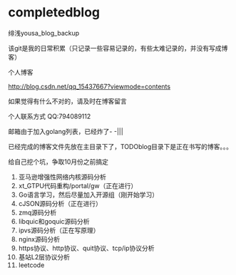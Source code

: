 # completedblog
绯浅yousa_blog_backup

该git是我的日常积累（只记录一些容易记录的，有些太难记录的，并没有写成博客）

个人博客

http://blog.csdn.net/qq_15437667?viewmode=contents

如果觉得有什么不对的，请及时在博客留言

个人联系方式
QQ:794089112

邮箱由于加入golang列表，已经炸了-  -|||


已经完成的博客文件先放在主目录下了，TODOblog目录下是正在书写的博客。。。


给自己挖个坑，争取10月份之前搞定

1. 亚马逊增强性网络内核源码分析
2. xt_GTPU代码重构/portal/gw（正在进行）
3. Go语言学习，然后尽量加入开源组（刚开始学习）
4. cJSON源码分析（正在进行）
5. zmq源码分析
6. libquic和goquic源码分析
7. ipvs源码分析（正在写原理）
8. nginx源码分析
9. https协议、http协议、quit协议、tcp/ip协议分析
10. 基站L2层协议分析
11. leetcode
